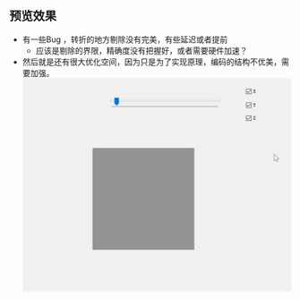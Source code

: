 ## 预览效果
* 有一些Bug ，转折的地方剔除没有完美，有些延迟或者提前
  * 应该是剔除的界限，精确度没有把握好，或者需要硬件加速？
* 然后就是还有很大优化空间，因为只是为了实现原理，编码的结构不优美，需要加强。
![image](https://github.com/fuyuoo/myCube/blob/master/cube.gif)



